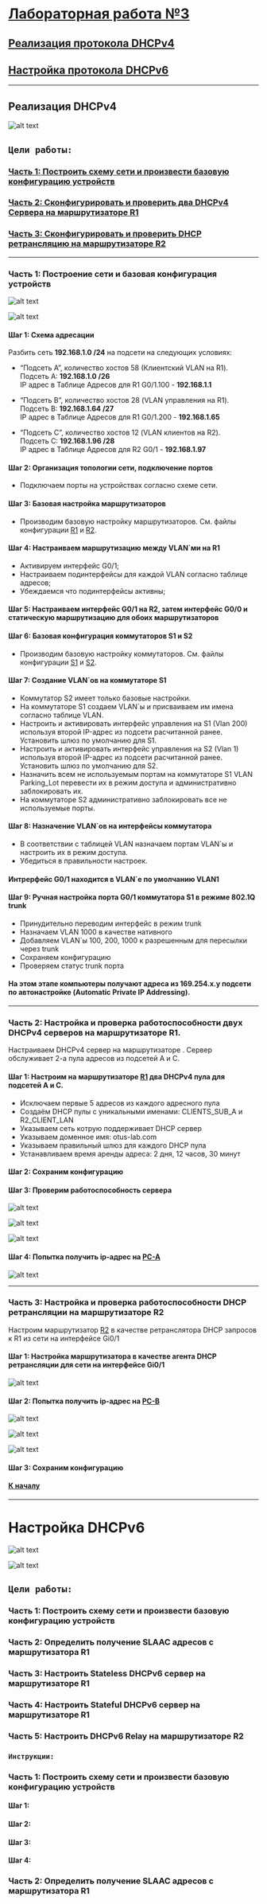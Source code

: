 # [<u>Лабораторная работа №3</u>](/README.md)

## [Реализация протокола DHCPv4](#реализация-dhcpv4)

## [Настройка протокола DHCPv6](#настройка-dhcpv6)

***

## Реализация DHCPv4


![alt text](image.png)

## `Цели работы:`

### [Часть 1: Построить схему сети и произвести базовую конфигурацию устройств](#часть-1-построение-сети-и-базовая-конфигурация-устройств)

### [Часть 2: Сконфигурировать и проверить два DHCPv4 Сервера на маршрутизаторе R1](#часть-2-настройка-и-проверка-работоспособности-двух-dhcpv4-серверов-на-маршрутизаторе-r1)

### [Часть 3: Сконфигурировать и проверить DHCP ретрансляцию на маршрутизаторе R2](#часть-3-настройка-и-проверка-работоспособности-dhcp-ретрансляции-на-маршрутизаторе-r2)

***

### Часть 1: Построение сети и базовая конфигурация устройств

![alt text](image-3.png)

![alt text](image-4.png)

#### __Шаг 1: Схема адресации__

Разбить сеть __192.168.1.0 /24__ на подсети на следующих условиях:  

- “Подсеть A”, количество хостов 58 (Клиентский VLAN на R1).  
Подсеть A: __192.168.1.0 /26__  
IP адрес в Таблице Адресов для R1 G0/1.100 - __192.168.1.1__

- “Подсеть B”, количество хостов 28 (VLAN управления на R1).  
Подсеть B: __192.168.1.64 /27__  
IP адрес в Таблице Адресов для R1 G0/1.200 - __192.168.1.65__

- “Подсеть C”, количество хостов 12 (VLAN клиентов на R2).  
Подсеть C: __192.168.1.96 /28__  
IP адрес в Таблице Адресов для R2 G0/1 - __192.168.1.97__  

#### Шаг 2: Организация топологии сети, подключение портов  

- Подключаем порты на устройствах согласно схеме сети.

#### Шаг 3: Базовая настройка маршрутизаторов  

- Производим базовую настройку маршрутизаторов. См. файлы конфигурации [R1](/Labs/Lab3/R1_Config.txt) и [R2](/Labs/Lab3/R2_Config.txt).

#### Шаг 4: Настраиваем маршрутизацию между VLAN`ми на R1
  
- Активируем интерфейс G0/1;  
- Настраиваем подинтерфейсы для каждой VLAN согласно таблице адресов;  
- Убеждаемся что подинтерфейсы активны;

#### Шаг 5: Настраиваем интерфейс G0/1 на R2, затем интерфейс G0/0 и статическую маршрутизацию для обоих маршрутизаторов

#### Шаг 6: Базовая конфигурация коммутаторов S1 и S2

- Производим базовую настройку коммутаторов. См. файлы конфигурации [S1](/Labs/Lab3/S1_Config.txt) и [S2](/Labs/Lab3/S2_Config.txt).

#### Шаг 7: Создание VLAN`ов на коммутаторе S1

- Коммутатор S2 имеет только базовые настройки.  
- На коммутаторе S1 создаем VLAN`ы и присваиваем им имена согласно таблице VLAN.
- Настроить и активировать интерфейс управления на S1 (Vlan 200) используя второй IP-адрес из подсети расчитанной ранее. Установить шлюз по умолчанию для S1.
- Настроить и активировать интерфейс управления на S2 (Vlan 1) используя второй IP-адрес из подсети расчитанной ранее. Установить шлюз по умолчанию для S2.
- Назначить всем не используемым портам на коммутаторе S1 VLAN Parking_Lot перевести их в режим доступа и административно заблокировать их.
- На коммутаторе S2 административно заблокировать все не используемые порты.

#### Шаг 8: Назначение VLAN`ов на интерфейсы коммутатора

- В соответствии с таблицей VLAN назначаем портам VLAN`ы и настроить их в режим доступа.
- Убедиться в правильности настроек.
#### Интрерфейс G0/1 находится в VLAN`е по умолчанию VLAN1

#### Шаг 9: Ручная настройка порта G0/1 коммутатора S1 в режиме 802.1Q trunk

- Принудительно переводим интерфейс в режим trunk
- Назначаем VLAN 1000 в качестве нативного
- Добавляем VLAN`ы 100, 200, 1000 к разрешенным для пересылки через trunk
- Сохраняем конфигурацию
- Проверяем статус trunk порта

#### На этом этапе компьютеры получают адреса из 169.254.x.y подсети по автонастройке (Automatic Private IP Addressing).

***

### Часть 2: Настройка и проверка работоспособности двух DHCPv4 серверов на маршрутизаторе R1.

Настраиваем DHCPv4 сервер на маршрутизаторе . Сервер обслуживает 2-а пула адресов из подсетей А и С.

#### Шаг 1: Настроим на маршрутизаторе [R1](/Labs/Lab3/R1_Config.txt) два DHCPv4 пула для подсетей А и С.

- Исключаем первые 5 адресов из каждого адресного пула
- Создаём DHCP пулы с уникальными именами: CLIENTS_SUB_A и R2_CLIENT_LAN
- Указываем сеть котрую поддерживает DHCP сервер
- Указываем доменное имя: otus-lab.com
- Указываем правильный шлюз для каждого DHCP пула
- Устанавливаем время аренды адреса: 2 дня, 12 часов, 30 минут

#### Шаг 2: Сохраним конфигурацию

#### Шаг 3: Проверим работоспособность сервера

![alt text](image-5.png)

![alt text](image-6.png)

![alt text](image-7.png)

#### Шаг 4: Попытка получить ip-адрес на [PC-A](/Labs/Lab3/PCA_Config.txt)

![alt text](image-8.png)

***

### Часть 3: Настройка и проверка работоспособности DHCP ретрансляции на маршрутизаторе R2

Настроим маршрутизатор [R2](/Labs/Lab3/R2_Config.txt) в качестве ретранслятора DHCP запросов к R1 из сети на интерфейсе Gi0/1

#### Шаг 1: Настройка маршрутизатора  в качестве агента DHCP ретрансляции для сети на интерфейсе Gi0/1

![alt text](image-9.png)

#### Шаг 2: Попытка получить ip-адрес на [PC-B](/Labs/Lab3/PCB_Config.txt)

![alt text](image-10.png)

![alt text](image-11.png)

![alt text](image-12.png)

#### Шаг 3: Сохраним конфигурацию

#### [К началу]( #лабораторная-работа-№3)

***

# Настройка DHCPv6

![alt text](image-2.png)

![alt text](image-1.png)

## `Цели работы:`

### Часть 1: Построить схему сети и произвести базовую конфигурацию устройств

### Часть 2: Определить получение SLAAC адресов с маршрутизатора R1

### Часть 3: Настроить Stateless DHCPv6 сервер на маршрутизаторе R1

### Часть 4: Настроить Stateful DHCPv6 сервер на маршрутизаторе R1

### Часть 5: Настроить DHCPv6 Relay на маршрутизаторе R2

### `Инструкции:`

### Часть 1: Построить схему сети и произвести базовую конфигурацию устройств

#### Шаг 1:

#### Шаг 2:

#### Шаг 3:

#### Шаг 4:

### Часть 2: Определить получение SLAAC адресов с маршрутизатора R1